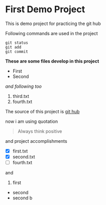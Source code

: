 # First Demo Project

This is demo project for practicing the git hub

Following  commands are used in the project
```
git status
git add
git commit
```

**These are some files develop in this project**
- First
- Second

*and following too*
1. third.txt
2. fourth.txt

The source of this project is [git hub](https://github.com/MujeebAhmed0)

now i am using quotation
> Always think positive

and project accomplishments
- [x] first.txt
- [x] second.txt
- [ ] fourth.txt

and

1. first
  - second
   - second b

 

